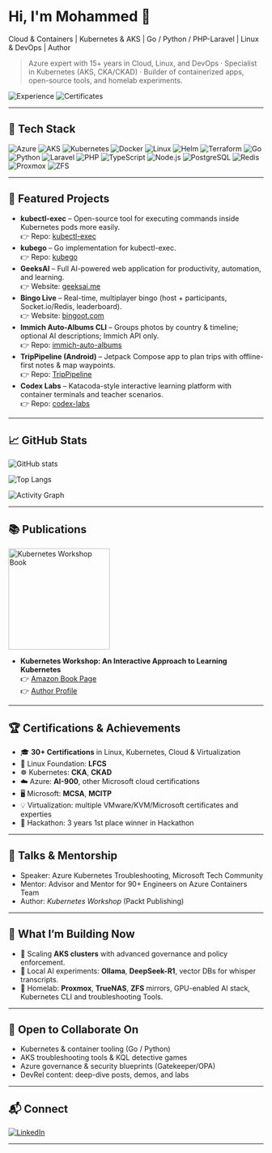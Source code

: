 # Hi, I'm Mohammed 👋

Cloud & Containers | Kubernetes & AKS | Go / Python / PHP-Laravel | Linux & DevOps | Author

> Azure expert with 15+ years in Cloud, Linux, and DevOps · Specialist in Kubernetes (AKS, CKA/CKAD) · Builder of containerized apps, open-source tools, and homelab experiments.

![Experience](https://img.shields.io/badge/Experience-15%2B_Years-blue?style=for-the-badge)
![Certificates](https://img.shields.io/badge/Certificates-30%2B-success?style=for-the-badge)

---

## 🔧 Tech Stack

![Azure](https://img.shields.io/badge/Azure-0078D4?logo=microsoftazure&logoColor=white)
![AKS](https://img.shields.io/badge/AKS-008AD7?logo=microsoftazure&logoColor=white)
![Kubernetes](https://img.shields.io/badge/Kubernetes-326CE5?logo=kubernetes&logoColor=white)
![Docker](https://img.shields.io/badge/Docker-2496ED?logo=docker&logoColor=white)
![Linux](https://img.shields.io/badge/Linux-FCC624?logo=linux&logoColor=black)
![Helm](https://img.shields.io/badge/Helm-0F1689?logo=helm&logoColor=white)
![Terraform](https://img.shields.io/badge/Terraform-844FBA?logo=terraform&logoColor=white)
![Go](https://img.shields.io/badge/Go-00ADD8?logo=go&logoColor=white)
![Python](https://img.shields.io/badge/Python-3776AB?logo=python&logoColor=white)
![Laravel](https://img.shields.io/badge/Laravel-FF2D20?logo=laravel&logoColor=white)
![PHP](https://img.shields.io/badge/PHP-777BB4?logo=php&logoColor=white)
![TypeScript](https://img.shields.io/badge/TypeScript-3178C6?logo=typescript&logoColor=white)
![Node.js](https://img.shields.io/badge/Node.js-339933?logo=nodedotjs&logoColor=white)
![PostgreSQL](https://img.shields.io/badge/PostgreSQL-4169E1?logo=postgresql&logoColor=white)
![Redis](https://img.shields.io/badge/Redis-DC382D?logo=redis&logoColor=white)
![Proxmox](https://img.shields.io/badge/Proxmox-E57000?logo=proxmox&logoColor=white)
![ZFS](https://img.shields.io/badge/ZFS-2C3E50)

---

## 🚀 Featured Projects

- **kubectl-exec** – Open-source tool for executing commands inside Kubernetes pods more easily.  
  👉 Repo: [kubectl-exec](https://github.com/mohatb/kubectl-exec)
- **kubego** – Go implementation for kubectl-exec.  
  👉 Repo: [kubego](https://github.com/mohatb/kubego)
- **GeeksAI** – Full AI-powered web application for productivity, automation, and learning.  
  👉 Website: [geeksai.me](https://geeksai.me/)
- **Bingo Live** – Real-time, multiplayer bingo (host + participants, Socket.io/Redis, leaderboard).  
  👉 Website: [bingoot.com](https://bingoot.com/)
- **Immich Auto-Albums CLI** – Groups photos by country & timeline; optional AI descriptions; Immich API only.  
  👉 Repo: [immich-auto-albums](https://github.com/mohatb/immich-auto-albums)
- **TripPipeline (Android)** – Jetpack Compose app to plan trips with offline-first notes & map waypoints.  
  👉 Repo: [TripPipeline](https://github.com/mohatb/TripPipeline)
- **Codex Labs** – Katacoda-style interactive learning platform with container terminals and teacher scenarios.  
  👉 Repo: [codex-labs](https://github.com/mohatb/codex-labs)

---

## 📈 GitHub Stats

![GitHub stats](https://github-readme-stats.vercel.app/api?username=mohatb&show_icons=true&theme=tokyonight&count_private=true)

![Top Langs](https://github-readme-stats.vercel.app/api/top-langs/?username=mohatb&layout=compact&theme=tokyonight)

![Activity Graph](https://github-readme-activity-graph.vercel.app/graph?username=mohatb&theme=react-dark)

---

## 📚 Publications

<a href="https://www.amazon.com/Kubernetes-Workshop-Interactive-Approach-Learning/dp/1838820752">
  <img src="https://m.media-amazon.com/images/I/81rJc-6PPpL._AC_CR0%2C0%2C0%2C0_SX480_SY360_.jpg" alt="Kubernetes Workshop Book" width="200" />
</a>

- **Kubernetes Workshop: An Interactive Approach to Learning Kubernetes**  
  👉 [Amazon Book Page](https://www.amazon.com/Kubernetes-Workshop-Interactive-Approach-Learning/dp/1838820752)  
  👉 [Author Profile](https://www.amazon.com/stores/author/B08KGQ31MK/about)

---

## 🏆 Certifications & Achievements

- 🎓 **30+ Certifications** in Linux, Kubernetes, Cloud & Virtualization
- 🐧 Linux Foundation: **LFCS**
- ☸️ Kubernetes: **CKA**, **CKAD**
- ☁️ Azure: **AI-900**, other Microsoft cloud certifications
- 🖥️ Microsoft: **MCSA**, **MCITP**
- 💡 Virtualization: multiple VMware/KVM/Microsoft certificates and experties
- 🥇 Hackathon: 3 years 1st place winner in Hackathon

---

## 🎤 Talks & Mentorship

- Speaker: Azure Kubernetes Troubleshooting, Microsoft Tech Community
- Mentor: Advisor and Mentor for 90+ Engineers on Azure Containers Team
- Author: *Kubernetes Workshop* (Packt Publishing)

---

## 🧩 What I’m Building Now

- 🔭 Scaling **AKS clusters** with advanced governance and policy enforcement.
- 🧪 Local AI experiments: **Ollama**, **DeepSeek-R1**, vector DBs for whisper transcripts.
- 🧱 Homelab: **Proxmox**, **TrueNAS**, **ZFS** mirrors, GPU-enabled AI stack, Kubernetes CLI and troubleshooting Tools.

---

## 🤝 Open to Collaborate On

- Kubernetes & container tooling (Go / Python)
- AKS troubleshooting tools & KQL detective games
- Azure governance & security blueprints (Gatekeeper/OPA)
- DevRel content: deep-dive posts, demos, and labs

---

## 📬 Connect

[![LinkedIn](https://img.shields.io/badge/LinkedIn-%230A66C2.svg?&logo=linkedin&logoColor=white)](https://www.linkedin.com/in/mohabutaleb)  

---

